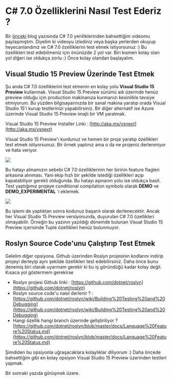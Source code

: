 # C# 7.0 Özelliklerini Nasıl Test Ederiz ? #

Bir [önceki](http://ilkayilknur.com/csharp-7-da-bizi-neler-bekliyor) blog yazısında C# 7.0 yeniliklerinden bahsettiğim videomu paylaşmıştım. Diyelim ki videoyu izlediniz veya başka yerlerden okuyup heyecanlandınız ve C# 7.0 özelliklerini test etmek istiyorsunuz :) Bu özellikleri test edebilmeniz için önünüzde 2 yol var. Biri kısmen kolay olan yol diğeri ise oldukça zorlu :) Önce kolay olandan başlayalım.

## Visual Studio 15 Preview Üzerinde Test Etmek ##
Şu anda C# 7.0 özelliklerini test etmenin en kolay yolu **Visual Studio 15 Preview** kullanmak. Visual Studio 15 Preview sürümü adı üzerinde henüz preview olduğu için production makinanıza kurmanızı kesinlikle  tavsiye etmiyorum. Bu yüzden bilgisayarınızda bir sanal makina yaratıp orada Visual Studio 15'i kurup testlerinizi yapabilirsiniz. Bir diğer alternatif ise Azure üzerinde Visual Studio 15 Preview imajlı bir VM yaratmak.

Visual Studio 15 Preview Installer Linki : [http://aka.ms/vsnext](http://aka.ms/vsnext)

Visual Studio 15 Preview'ı kurdunuz ve hemen bir proje yaratıp özellikleri test etmek istiyorsunuz.  Bir örnek yaptınız ama o da ne projeniz derlenmiyor ve hata veriyor. 

![](http://az718566.vo.msecnd.net/uploads/2016/05/csharp7_compiler_error.png)

Bu hatayı almamızın sebebi C# 7.0 özelliklerinin her birinin feature flagleri arkasına alınması. Yani ekip hızlı bir şekilde istediği özellikleri açıp kapatabiliyor gerekli olduğunda. Bu hatayı aşmanın yolu ise oldukça basit. Test yaptığımız projeye conditional compilation symbols olarak **__DEMO__** ve **__DEMO_EXPERIMENTAL__** 'ı eklemek. 

![](http://az718566.vo.msecnd.net/uploads/2016/05/compiler_flags.png)

Bu işlemi de yaptıktan sonra kodunuz başarılı olarak derlenecektir. Ancak her Visual Studio 15 Preview versiyonunda, duyurulan C# 7.0 özellikleri olmayabilir. Örneğin bu yazının yazıldığı dönemde bulunan Visual Studio 15 Preview içerisinde Tuple özellikleri henüz bulunmuyor.

## Roslyn Source Code'unu Çalıştırıp Test Etmek ##
Gelelim diğer opsiyona. Github üzerinden Roslyn projesinin kodlarını indirip projeyi derleyip aynı şekilde özellikleri test edebilirsiniz. Daha önce bunu denemiş biri olarak uyarmam gerekir ki bu iş göründüğü kadar kolay değil. Kısaca yol göstermem gerekirse

- Roslyn projesi Github linki : [https://github.com/dotnet/roslyn](https://github.com/dotnet/roslyn)
- Roslyn source code'u nasıl derlenir ? : [https://github.com/dotnet/roslyn/wiki/Building%20Testing%20and%20Debugging](https://github.com/dotnet/roslyn/wiki/Building%20Testing%20and%20Debugging)
- Hangi özellik hangi branch üzerinde geliştiriliyor ? [https://github.com/dotnet/roslyn/blob/master/docs/Language%20Feature%20Status.md](https://github.com/dotnet/roslyn/blob/master/docs/Language%20Feature%20Status.md)

Şimdiden bu opsiyonla uğraşacaklara kolaylıklar diliyorum :) Daha öncede bahsettiğim gibi en kolay opsiyon Visual Studio 15 Preview üzerinden testleri yapmak. 

Bir sonraki yazıda görüşmek üzere.